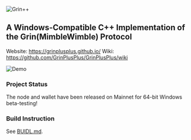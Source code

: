 ![Grin++](https://github.com/GrinPlusPlus/GrinPlusPlus/blob/master/Logo.png "Grin++")
## A Windows-Compatible C++ Implementation of the Grin(MimbleWimble) Protocol

Website: https://grinplusplus.github.io/
Wiki: https://github.com/GrinPlusPlus/GrinPlusPlus/wiki

![Demo](https://grinplusplus.github.io/static/media/SendViaFile.254770b3.gif)

### Project Status
The node and wallet have been released on Mainnet for 64-bit Windows beta-testing!

### Build Instruction
See [BUIDL.md](BUIDL.md).
